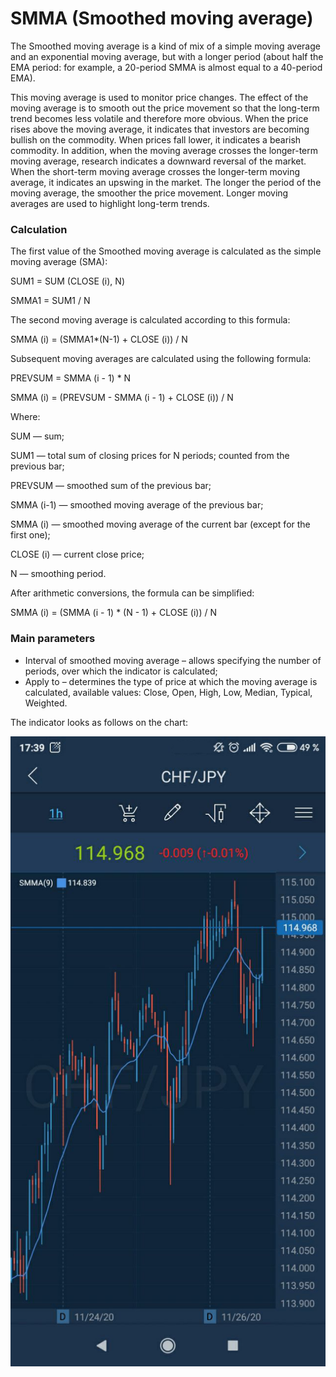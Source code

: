 # SMMA \(Smoothed moving average\)

The Smoothed moving average is a kind of mix of a simple moving average and an exponential moving average, but with a longer period \(about half the EMA period: for example, a 20-period SMMA is almost equal to a 40-period EMA\).

This moving average is used to monitor price changes. The effect of the moving average is to smooth out the price movement so that the long-term trend becomes less volatile and therefore more obvious. When the price rises above the moving average, it indicates that investors are becoming bullish on the commodity. When prices fall lower, it indicates a bearish commodity. In addition, when the moving average crosses the longer-term moving average, research indicates a downward reversal of the market. When the short-term moving average crosses the longer-term moving average, it indicates an upswing in the market. The longer the period of the moving average, the smoother the price movement. Longer moving averages are used to highlight long-term trends.

### Calculation

The first value of the Smoothed moving average is calculated as the simple moving average \(SMA\):

SUM1 = SUM \(CLOSE \(i\), N\)

SMMA1 = SUM1 / N

The second moving average is calculated according to this formula:

SMMA \(i\) = \(SMMA1\*\(N-1\) + CLOSE \(i\)\) / N

Subsequent moving averages are calculated using the following formula:

PREVSUM = SMMA \(i - 1\) \* N

SMMA \(i\) = \(PREVSUM - SMMA \(i - 1\) + CLOSE \(i\)\) / N

Where:

SUM — sum;

SUM1 — total sum of closing prices for N periods; counted from the previous bar;

PREVSUM — smoothed sum of the previous bar;

SMMA \(i-1\) — smoothed moving average of the previous bar;

SMMA \(i\) — smoothed moving average of the current bar \(except for the first one\);

CLOSE \(i\) — current close price;

N — smoothing period.

After arithmetic conversions, the formula can be simplified:

SMMA \(i\) = \(SMMA \(i - 1\) \* \(N - 1\) + CLOSE \(i\)\) / N

### Main parameters

* Interval of smoothed moving average – allows specifying the number of periods, over which the indicator is calculated;
* Apply to – determines the type of price at which the moving average is calculated, available values: Close, Open, High, Low, Median, Typical, Weighted.

The indicator looks as follows on the chart:

![](../../../../../.gitbook/assets/1%20%286%29.jpg)

